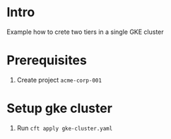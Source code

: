 # Intro
Example how to crete two tiers in a single GKE cluster

# Prerequisites
1. Create project `acme-corp-001`

# Setup gke cluster
1. Run `cft apply gke-cluster.yaml`